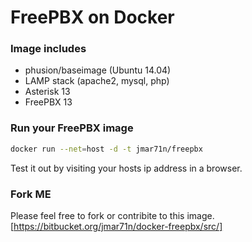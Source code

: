 # FreePBX on Docker

### Image includes

 * phusion/baseimage (Ubuntu 14.04)
 * LAMP stack (apache2, mysql, php)
 * Asterisk 13
 * FreePBX 13
 


### Run your FreePBX image
```bash
docker run --net=host -d -t jmar71n/freepbx
```

Test it out by visiting your hosts ip address in a browser.

### Fork ME

Please feel free to fork or contribite to this image.
[https://bitbucket.org/jmar71n/docker-freepbx/src/]